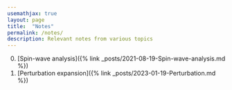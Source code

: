 ```yaml
---
usemathjax: true
layout: page
title:  "Notes"
permalink: /notes/
description: Relevant notes from various topics
---
```


0. [Spin-wave analysis]({% link _posts/2021-08-19-Spin-wave-analysis.md %})
0. [Perturbation expansion]({% link _posts/2023-01-19-Perturbation.md %})